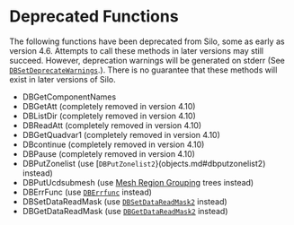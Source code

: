 # Deprecated Functions

The following functions have been deprecated from Silo, some as early as version 4.6.
Attempts to call these methods in later versions may still succeed.
However, deprecation warnings will be generated on stderr (See [`DBSetDeprecateWarnings`](./globals.md#dbsetdeprecatewarnings).).
There is no guarantee that these methods will exist in later versions of Silo.

* DBGetComponentNames
* DBGetAtt (completely removed in version 4.10)
* DBListDir  (completely removed in version 4.10)
* DBReadAtt  (completely removed in version 4.10)
* DBGetQuadvar1  (completely removed in version 4.10)
* DBcontinue  (completely removed in version 4.10)
* DBPause  (completely removed in version 4.10)
* DBPutZonelist (use [`DBPutZonelist2`}(objects.md#dbputzonelist2) instead)
* DBPutUcdsubmesh (use [Mesh Region Grouping](subsets.md#dbmakemrgtree) trees instead)
* DBErrFunc  (use [`DBErrfunc`](globals.md#dberrfunc) instead)
* DBSetDataReadMask (use [`DBSetDataReadMask2`](globals.md#dbsetdatareadmask2) instead)
* DBGetDataReadMask (use [`DBGetDataReadMask2`](globals.md#dbgetdatareadmask2) instead)
